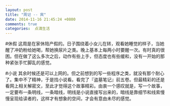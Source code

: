 ```yaml
---
layout: post
title: "周记 -- 宾"
date: 2014-11-16 21:45:24 +0800
comments: true
categories:  点滴生活
---
```


#休假
这周是在家休陪产假的。日子围绕着小女儿在转，观看她睡觉的样子，当她醒了冲奶粉给她喝，帮她换尿片之类。晚上基本上每两小时要醒一次。有时真的很困。但在做了这么多次之后，动作有些上手，但态度也有些缓和，没有一开始的那种紧张手忙脚乱的感觉。

#小说
其余时候还是可以上网的。但之前想到的写一些程序之类，就没有那个耐心了。集中不了精神，于是找小说看。看完了『盗墓笔记』前五卷。但最精彩的还是看网上相关解密文，至此才觉得这个故事精彩。由衷一个感叹就是，写一个故事，一定要布一条明线，一条暗线，明线是小说直接写出来的，暗线是靠细节和线索慢慢呈现给读者的，这样才有想象的空间，才会有意由未尽的感觉。


